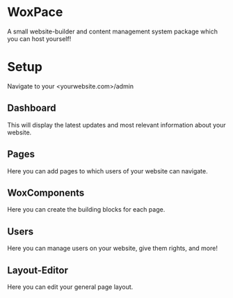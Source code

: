# WoxPace
A small website-builder and content management system package which you can host yourself!

# Setup
Navigate to your <yourwebsite.com>/admin

## Dashboard
This will display the latest updates and most relevant information about your website.

## Pages
Here you can add pages to which users of your website can navigate.

## WoxComponents
Here you can create the building blocks for each page.

## Users
Here you can manage users on your website, give them rights, and more!

## Layout-Editor
Here you can edit your general page layout.
